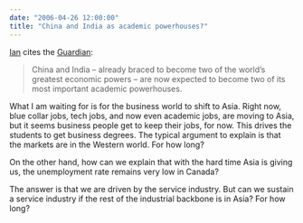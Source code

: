 ```yaml
---
date: "2006-04-26 12:00:00"
title: "China and India as academic powerhouses?"
---
```




[Ian](http://www.unreasonableman.net/2006/04/british_library.html) cites the [Guardian](http://books.guardian.co.uk/news/articles/0,,1759361,00.html?gusrc=rss):

> China and India &#8211; already braced to become two of the world&rsquo;s greatest economic powers &#8211; are now expected to become two of its most important academic powerhouses.


What I am waiting for is for the business world to shift to Asia. Right now, blue collar jobs, tech jobs, and now even academic jobs, are moving to Asia, but it seems business people get to keep their jobs, for now. This drives the students to get business degrees. The typical argument to explain is that the markets are in the Western world. For how long?

On the other hand, how can we explain that with the hard time Asia is giving us, the unemployment rate remains very low in Canada?

The answer is that we are driven by the service industry. But can we sustain a service industry if the rest of the industrial backbone is in Asia? For how long?

